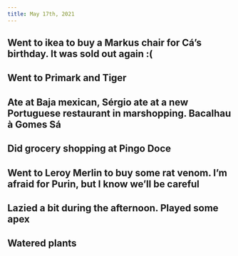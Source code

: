 ```yaml
---
title: May 17th, 2021
---
```


## Went to ikea to buy a Markus chair for Cá’s birthday. It was sold out again :(
## Went to Primark and Tiger
## Ate at Baja mexican, Sérgio ate at a new Portuguese restaurant in marshopping. Bacalhau à Gomes Sá
## Did grocery shopping at Pingo Doce
## Went to Leroy Merlin to buy some rat venom. I’m afraid for Purin, but I know we’ll be careful
## Lazied a bit during the afternoon. Played some apex
## Watered plants
